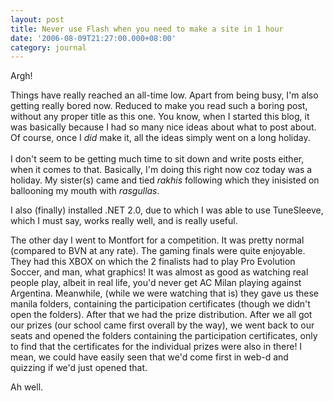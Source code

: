 ```yaml
---
layout: post
title: Never use Flash when you need to make a site in 1 hour
date: '2006-08-09T21:27:00.000+08:00'
category: journal
---
```


Argh!

Things have really reached an all-time low. Apart from being busy, I'm also getting really bored now. Reduced to make you read such a boring post, without any proper title as this one. You know, when I started this blog, it was basically because I had so many nice ideas about what to post about. Of course, once I <span style="font-style: italic;">did</span> make it, all the ideas simply went on a long holiday.<br /><br />I don't seem to be getting much time to sit down and write posts either, when it comes to that. Basically, I'm doing this right now coz today was a holiday. My sister(s) came and tied <span style="font-style: italic;">rakhis</span> following which they inisisted on ballooning my mouth with <span style="font-style: italic;">rasgullas</span>.

I also (finally) installed .NET 2.0, due to which I was able to use TuneSleeve,
which I must say, works really well, and is really useful.

The other day I went to Montfort for a competition. It was pretty normal
(compared to BVN at any rate). The gaming finals were quite enjoyable. They
had this XBOX on which the 2 finalists had to play Pro Evolution Soccer, and
man, what graphics!  It was almost as good as watching real people play, albeit
in real life, you'd never get AC Milan playing against Argentina. Meanwhile,
(while we were watching that is) they gave us these manila folders, containing
the participation certificates (though we didn't open the folders). After that
we had the prize distribution. After we all got our prizes (our school came
first overall by the way), we went back to our seats and opened the folders
containing the participation certificates, only to find that the certificates
for the individual prizes were also in there! I mean, we could have easily seen
that we'd come first in web-d and quizzing if we'd just opened that.

Ah well.
